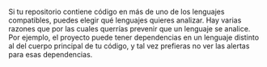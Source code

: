Si tu repositorio contiene código en más de uno de los lenguajes compatibles, puedes elegir qué lenguajes quieres analizar. Hay varias razones que por las cuales querrías prevenir que un lenguaje se analice. Por ejemplo, el proyecto puede tener dependencias en un lenguaje distinto al del cuerpo principal de tu código, y tal vez prefieras no ver las alertas para esas dependencias.
